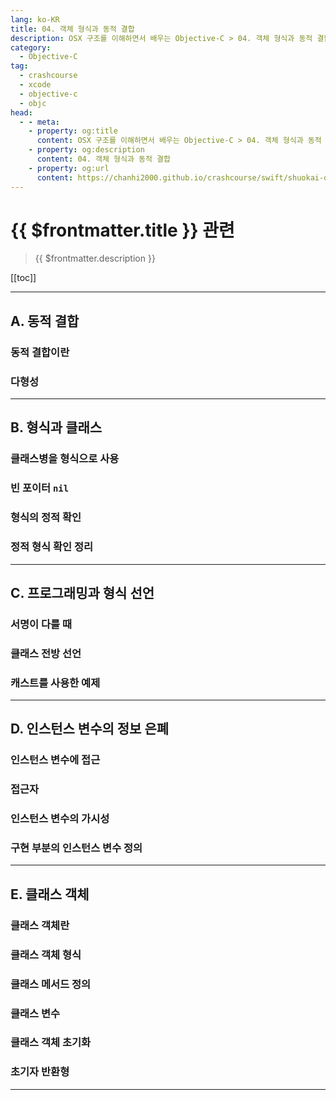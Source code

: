 ```yaml
---
lang: ko-KR
title: 04. 객체 형식과 동적 결합
description: OSX 구조를 이해하면서 배우는 Objective-C > 04. 객체 형식과 동적 결합
category:
  - Objective-C
tag: 
  - crashcourse
  - xcode
  - objective-c
  - objc
head:
  - - meta:
    - property: og:title
      content: OSX 구조를 이해하면서 배우는 Objective-C > 04. 객체 형식과 동적 결합
    - property: og:description
      content: 04. 객체 형식과 동적 결합
    - property: og:url
      content: https://chanhi2000.github.io/crashcourse/swift/shuokai-objc/04.html
---
```


# {{ $frontmatter.title }} 관련

> {{ $frontmatter.description }}

[[toc]]

---

## A. 동적 결합

### 동적 결합이란

### 다형성

---

## B. 형식과 클래스

### 클래스병을 형식으로 사용

### 빈 포이터 `nil`

### 형식의 정적 확인

### 정적 형식 확인 정리

---

## C. 프로그래밍과 형식 선언

### 서명이 다를 때

### 클래스 전방 선언

### 캐스트를 사용한 예제

---

## D. 인스턴스 변수의 정보 은폐

### 인스턴스 변수에 접근

### 접근자

### 인스턴스 변수의 가시성

### 구현 부분의 인스턴스 변수 정의

---

## E. 클래스 객체

### 클래스 객체란

### 클래스 객체 형식

### 클래스 메서드 정의

### 클래스 변수

### 클래스 객체 초기화

### 초기자 반환형

---

<TagLinks />